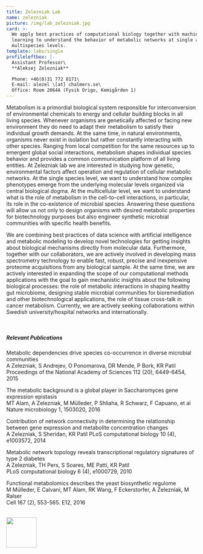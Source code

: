 ```yaml
---
title: Zelezniak Lab
name: zelezniak
picture: /img/lab_zelezniak.jpg
card: >-
  We apply best practices of computational biology together with machine
  learning to understand the behavior of metabolic networks at single and
  multispecies levels.
template: labs/single
profileleftbox: |-
  Assistant Professor\
  **Aleksej Zelezniak**

  Phone: +46(0)31 772 8171\
  E-mail: alezel \[at] chalmers.se\
  Office: Room 2064A (Fysik Origo, Kemigården 1)
---
```

Metabolism is a primordial biological system responsible for interconversion of environmental chemicals to energy and cellular building blocks in all living species. Whenever organisms are genetically affected or facing new environment they do need to adapt their metabolism to satisfy their individual growth demands. At the same time, in natural environments, organisms never exist in isolation but rather constantly interacting with other species. Ranging from local competition for the same resources up to emergent global social interactions, metabolism shapes individual species behavior and provides a common communication platform of all living entities. At Zelezniak lab we are interested in studying how genetic, environmental factors affect operation and regulation of cellular metabolic networks. At the single species level, we want to understand how complex phenotypes emerge from the underlying molecular levels organized via central biological dogma. At the multicellular level, we want to understand what is the role of metabolism in the cell-to-cell interactions, in particular, its role in the co-existence of microbial species. Answering these questions will allow us not only to design organisms with desired metabolic properties for biotechnology purposes but also engineer synthetic microbial communities with specific health benefits.

We are combining best practices of data science with artificial intelligence and metabolic modeling to develop novel technologies for getting insights about biological mechanisms directly from molecular data. Furthermore, together with our collaborators, we are actively involved in developing mass spectrometry technology to enable fast, robust, precise and inexpensive proteome acquisitions from any biological sample. At the same time, we are actively interested in expanding the scope of our computational methods applications with the goal to gain mechanistic insights about the following biological processes: the role of metabolic interactions in shaping healthy gut microbiome, designing stable microbial communities for bioremediation and other biotechnological applications, the role of tissue cross-talk in cancer metabolism. Currently, we are actively seeking collaborations within Swedish university/hospital networks and internationally.

<br/>

##### Relevant Publications

Metabolic dependencies drive species co-occurrence in diverse microbial communities  
A Zelezniak, S Andrejev, O Ponomarova, DR Mende, P Bork, KR Patil  
Proceedings of the National Academy of Sciences 112 (20), 6449-6454, 2015  

The metabolic background is a global player in Saccharomyces gene expression epistasis  
MT Alam, A Zelezniak, M Mülleder, P Shliaha, R Schwarz, F Capuano, et al  
Nature microbiology 1, 1503020, 2016  

Contribution of network connectivity in determining the relationship between gene expression and metabolite concentration changes  
A Zelezniak, S Sheridan, KR Patil PLoS computational biology 10 (4), e1003572, 2014  

Metabolic network topology reveals transcriptional regulatory signatures of type 2 diabetes  
A Zelezniak, TH Pers, S Soares, ME Patti, KR Patil  
PLoS computational biology 6 (4), e1000729, 2010  

Functional metabolomics describes the yeast biosynthetic regulome  
M Mülleder, E Calvani, MT Alam, RK Wang, F Eckerstorfer, A Zelezniak, M Ralser  
Cell 167 (2), 553-565. E12, 2016  

<br/>
<a href="https://www.scilifelab.se/research/fellows/" target="_blank">
  <img src="/img/logo_scilifelab_az.png" alt=""height="80">
</a>
